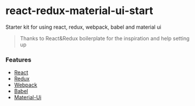 # react-redux-material-ui-start
Starter kit for using react, redux, webpack, babel and material ui
>Thanks to React&Redux boilerplate for the inspiration and help setting up

### Features
- [React](https://facebook.github.io/react)
- [Redux](https://github.com/rackt/redux)
- [Webpack](https://webpack.github.io)
- [Babel](https://babeljs.io)
- [Material-Ui](https://www.material-ui.com)
